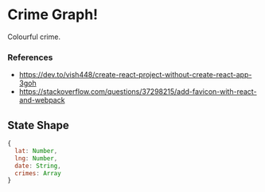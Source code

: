 # Crime Graph!

Colourful crime.

### References

- https://dev.to/vish448/create-react-project-without-create-react-app-3goh
- https://stackoverflow.com/questions/37298215/add-favicon-with-react-and-webpack

## State Shape

```js
{
  lat: Number,
  lng: Number,
  date: String,
  crimes: Array
}
```
